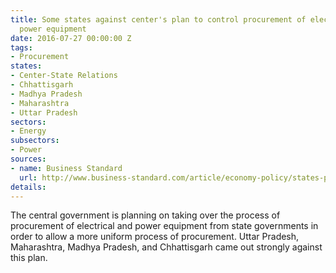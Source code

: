 ```yaml
---
title: Some states against center's plan to control procurement of electrical and
  power equipment
date: 2016-07-27 00:00:00 Z
tags:
- Procurement
states:
- Center-State Relations
- Chhattisgarh
- Madhya Pradesh
- Maharashtra
- Uttar Pradesh
sectors:
- Energy
subsectors:
- Power
sources:
- name: Business Standard
  url: http://www.business-standard.com/article/economy-policy/states-pull-the-plug-on-mega-power-equipment-tender-116072100001_1.html
details: 
---
```


The central government is planning on taking over the process of procurement of electrical and power equipment from state governments in order to allow a more uniform process of procurement. Uttar Pradesh, Maharashtra, Madhya Pradesh, and Chhattisgarh came out strongly against this plan.
